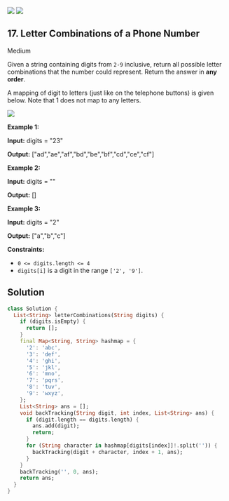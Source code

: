 [![](https://img.shields.io/github/stars/LeetCode-in-Dart/LeetCode-in-Dart?label=Stars&style=flat-square)](https://github.com/LeetCode-in-Dart/LeetCode-in-Dart)
[![](https://img.shields.io/github/forks/LeetCode-in-Dart/LeetCode-in-Dart?label=Fork%20me%20on%20GitHub%20&style=flat-square)](https://github.com/LeetCode-in-Dart/LeetCode-in-Dart/fork)

## 17\. Letter Combinations of a Phone Number

Medium

Given a string containing digits from `2-9` inclusive, return all possible letter combinations that the number could represent. Return the answer in **any order**.

A mapping of digit to letters (just like on the telephone buttons) is given below. Note that 1 does not map to any letters.

![](https://upload.wikimedia.org/wikipedia/commons/thumb/7/73/Telephone-keypad2.svg/200px-Telephone-keypad2.svg.png)

**Example 1:**

**Input:** digits = "23"

**Output:** ["ad","ae","af","bd","be","bf","cd","ce","cf"]

**Example 2:**

**Input:** digits = ""

**Output:** []

**Example 3:**

**Input:** digits = "2"

**Output:** ["a","b","c"]

**Constraints:**

*   `0 <= digits.length <= 4`
*   `digits[i]` is a digit in the range `['2', '9']`.

## Solution

```dart
class Solution {
  List<String> letterCombinations(String digits) {
    if (digits.isEmpty) {
      return [];
    }
    final Map<String, String> hashmap = {
      '2': 'abc',
      '3': 'def',
      '4': 'ghi',
      '5': 'jkl',
      '6': 'mno',
      '7': 'pqrs',
      '8': 'tuv',
      '9': 'wxyz',
    };
    List<String> ans = [];
    void backTracking(String digit, int index, List<String> ans) {
      if (digit.length == digits.length) {
        ans.add(digit);
        return;
      }
      for (String character in hashmap[digits[index]]!.split('')) {
        backTracking(digit + character, index + 1, ans);
      }
    }
    backTracking('', 0, ans);
    return ans;
  }
}
```
